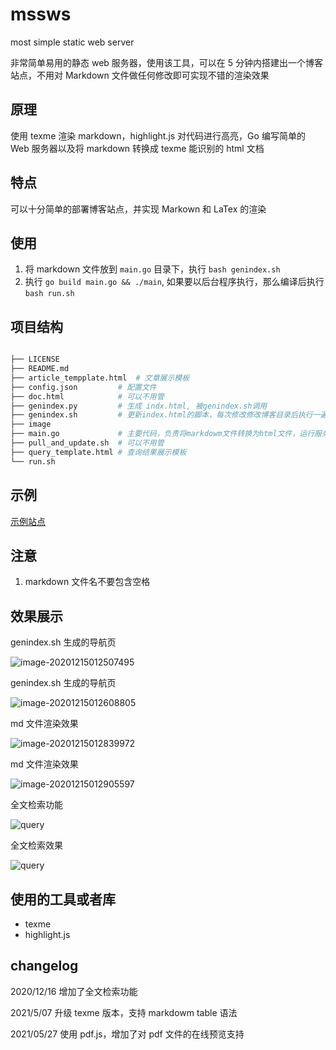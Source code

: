 # mssws
most simple static web server

非常简单易用的静态 web 服务器，使用该工具，可以在 5 分钟内搭建出一个博客站点，不用对 Markdown 文件做任何修改即可实现不错的渲染效果



## 原理

使用 texme 渲染 markdown，highlight.js 对代码进行高亮，Go 编写简单的 Web 服务器以及将 markdown 转换成 texme 能识别的 html 文档



## 特点

可以十分简单的部署博客站点，并实现 Markown 和  LaTex 的渲染



##  使用

1. 将 markdown 文件放到 `main.go` 目录下，执行 `bash genindex.sh`
2.  执行 `go build main.go && ./main`, 如果要以后台程序执行，那么编译后执行 `bash run.sh`


## 项目结构

``` bash

├── LICENSE
├── README.md
├── article_tempplate.html  # 文章展示模板 
├── config.json         # 配置文件
├── doc.html            # 可以不用管
├── genindex.py         # 生成 indx.html, 被genindex.sh调用
├── genindex.sh         # 更新index.html的脚本，每次修改修改博客目录后执行一遍   
├── image
├── main.go             # 主要代码，负责将markdowm文件转换为html文件，运行服务器 
├── pull_and_update.sh  # 可以不用管
├── query_template.html # 查询结果展示模板
└── run.sh
```


## 示例

[示例站点](http://www.man6.org/)


## 注意

1. markdown 文件名不要包含空格



## 效果展示

genindex.sh 生成的导航页

![image-20201215012507495](image/image-20201215012507495.png)



genindex.sh 生成的导航页



![image-20201215012608805](image/image-20201215012608805.png)



md  文件渲染效果

![image-20201215012839972](image/image-20201215012839972.png)

md  文件渲染效果

![image-20201215012905597](image/image-20201215012905597.png)

全文检索功能

![query](image/query.png)

全文检索效果

![query](image/query2.png)

## 使用的工具或者库

- texme
- highlight.js


## changelog

2020/12/16
增加了全文检索功能

2021/5/07
升级 texme 版本，支持 markdowm table 语法

2021/05/27
使用 pdf.js，增加了对 pdf 文件的在线预览支持

